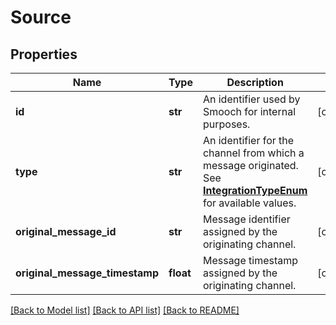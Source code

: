 # Source

## Properties
Name | Type | Description | Notes
------------ | ------------- | ------------- | -------------
**id** | **str** | An identifier used by Smooch for internal purposes. | [optional] 
**type** | **str** | An identifier for the channel from which a message originated. See [**IntegrationTypeEnum**](Enums.md#IntegrationTypeEnum) for available values. | [optional] 
**original_message_id** | **str** | Message identifier assigned by the originating channel. | [optional] 
**original_message_timestamp** | **float** | Message timestamp assigned by the originating channel. | [optional] 

[[Back to Model list]](../README.md#documentation-for-models) [[Back to API list]](../README.md#documentation-for-api-endpoints) [[Back to README]](../README.md)


